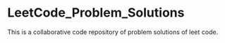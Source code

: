 # LeetCode_Problem_Solutions
This is a collaborative code repository of problem solutions of leet code.
